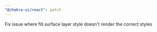 ```yaml
---
"@chakra-ui/react": patch
---
```


Fix issue where fill.surface layer style doesn't render the correct styles

